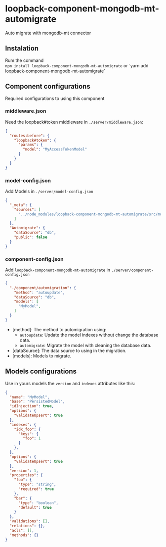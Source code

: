 # loopback-component-mongodb-mt-automigrate
Auto migrate with mongodb-mt connector

## Instalation
Rum the command  
`npm install loopback-component-mongodb-mt-automigrate`
or
´yarn add loopback-component-mongodb-mt-automigrate´

## Component configurations
Required configurations to using this component

### middleware.json
Need the loopback#token middleware in `./server/middleware.json`:
```json
{
  "routes:before": {
    "loopback#token": {
      "params": {
        "model": "MyAccessTokenModel"
      }
    }
  }
}
```
### model-config.json
Add Models in `./server/model-config.json`
```json
{
  "_meta": {
    "sources": [
      "../node_modules/loopback-component-mongodb-mt-automigrate/src/models"
    ]
  },
  "Automigrate": {
    "dataSource": "db",
    "public": false
  }
}
```
### component-config.json
Add `loopback-component-mongodb-mt-automigrate` in `./server/component-config.json`
```json
{
  "./component/automigration": {
    "method": "autoupdate",
    "dataSource": "db",
    "models": [
      "MyModel",
    ]
  }
}
```
  * [method]: The method to automigration using:
     * `autoupdate`: Update the model indexes without change the database data.
     * `automigrate`: Migrate the model with cleaning the database data.
  * [dataSource]: The data source to using in the migration.
  * [models]: Models to migrate.

## Models configurations
Use in yours models the `version` and `indexes` attributes like this:
```json
{
  "name": "MyModel",
  "base": "PersistedModel",
  "idInjection": true,
  "options": {
    "validateUpsert": true
  },
  "indexes": {
    "idx_foo": {
      "keys": {
        "foo": 1
      }
    },
  },
  "options": {
    "validateUpsert": true
  },
  "version": 1,
  "properties": {
    "foo": {
      "type": "string",
      "required": true
    },
    "bar": {
      "type": "boolean",
      "default": true
    }
  },
  "validations": [],
  "relations": {},
  "acls": [],
  "methods": {}
}
```
